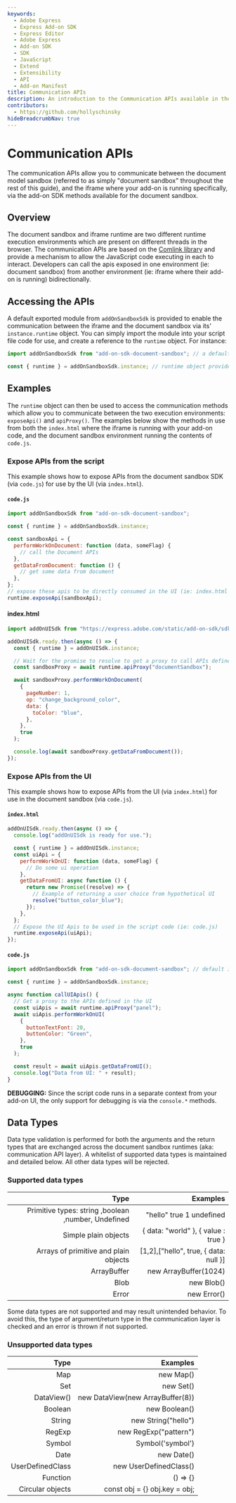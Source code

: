 ```yaml
---
keywords:
  - Adobe Express
  - Express Add-on SDK
  - Express Editor
  - Adobe Express
  - Add-on SDK
  - SDK
  - JavaScript
  - Extend
  - Extensibility
  - API
  - Add-on Manifest
title: Communication APIs
description: An introduction to the Communication APIs available in the document sandbox.
contributors:
  - https://github.com/hollyschinsky
hideBreadcrumbNav: true
---
```


# Communication APIs

The communication APIs allow you to communicate between the document model sandbox (referred to as simply "document sandbox" throughout the rest of this guide), and the iframe where your add-on is running specifically, via the add-on SDK methods available for the document sandbox.

## Overview

The document sandbox and iframe runtime are two different runtime execution environments which are present on different threads in the browser. The communication APIs are based on the [Comlink library](https://github.com/GoogleChromeLabs/comlink) and provide a mechanism to allow the JavaScript code executing in each to interact. Developers can call the apis exposed in one environment (ie: document sandbox) from another environment (ie: iframe where their add-on is running) bidirectionally.

## Accessing the APIs

A default exported module from `addOnSandboxSdk` is provided to enable the communication between the iframe and the document sandbox via its' `instance.runtime` object. You can simply import the module into your script file code for use, and create a reference to the `runtime` object. For instance:

```js
import addOnSandboxSdk from "add-on-sdk-document-sandbox"; // a default import

const { runtime } = addOnSandboxSdk.instance; // runtime object provides direct access to the communication APIs
```

## Examples

The `runtime` object can then be used to access the communication methods which allow you to communicate between the two execution environments: `exposeApi()` and `apiProxy()`. The examples below show the methods in use from both the `index.html` where the iframe is running with your add-on code, and the document sandbox environment running the contents of `code.js`.

### Expose APIs from the script

This example shows how to expose APIs from the document sandbox SDK (via `code.js`) for use by the UI (via `index.html`).

#### `code.js`

```js
import addOnSandboxSdk from "add-on-sdk-document-sandbox";

const { runtime } = addOnSandboxSdk.instance;

const sandboxApi = {
  performWorkOnDocument: function (data, someFlag) {
    // call the Document APIs
  },
  getDataFromDocument: function () {
    // get some data from document
  },
};
// expose these apis to be directly consumed in the UI (ie: index.html file).
runtime.exposeApi(sandboxApi);
```

#### index.html

```js
import addOnUISdk from "https://express.adobe.com/static/add-on-sdk/sdk.js";

addOnUISdk.ready.then(async () => {
  const { runtime } = addOnUISdk.instance;

  // Wait for the promise to resolve to get a proxy to call APIs defined in the document sandbox
  const sandboxProxy = await runtime.apiProxy("documentSandbox");

  await sandboxProxy.performWorkOnDocument(
    {
      pageNumber: 1,
      op: "change_background_color",
      data: {
        toColor: "blue",
      },
    },
    true
  );

  console.log(await sandboxProxy.getDataFromDocument());
});
```

### Expose APIs from the UI

This example shows how to expose APIs from the UI (via `index.html`) for use in the document sandbox (via `code.js`).

#### `index.html`

```js
addOnUISdk.ready.then(async () => {
  console.log("addOnUISdk is ready for use.");

  const { runtime } = addOnUISdk.instance;
  const uiApi = {
    performWorkOnUI: function (data, someFlag) {
      // Do some ui operation
    },
    getDataFromUI: async function () {
      return new Promise((resolve) => {
        // Example of returning a user choice from hypothetical UI
        resolve("button_color_blue");
      });
    },
  };
  // Expose the UI Apis to be used in the script code (ie: code.js)
  runtime.exposeApi(uiApi);
});
```

#### `code.js`

```js
import addOnSandboxSdk from "add-on-sdk-document-sandbox"; // default import

const { runtime } = addOnSandboxSdk.instance;

async function callUIApis() {
  // Get a proxy to the APIs defined in the UI
  const uiApis = await runtime.apiProxy("panel");
  await uiApis.performWorkOnUI(
    {
      buttonTextFont: 20,
      buttonColor: "Green",
    },
    true
  );

  const result = await uiApis.getDataFromUI();
  console.log("Data from UI: " + result);
}
```

<InlineAlert slots="text" variant="info"/>

**DEBUGGING:** Since the script code runs in a separate context from your add-on UI, the only support for debugging is via the `console.*` methods.

## Data Types

Data type validation is performed for both the arguments and the return types that are exchanged across the document sandbox runtimes (aka: communication API layer). A whitelist of supported data types is maintained and detailed below. All other data types will be rejected.

### Supported data types

| Type                                    | Examples                               |
| --------------------------------------: | -------------------------------------: |
| Primitive types: string ,boolean ,number, Undefined  |  "hello"  true   1   undefined  |
| Simple plain objects                    | { data: "world" }, { value : true }    |
| Arrays of primitive and plain objects   | [1,2],["hello", true, { data: null }]  |
| ArrayBuffer                             | new ArrayBuffer(1024)                  |
| Blob                                    | new Blob()                             |
| Error                                   | new Error()                            |

Some data types are not supported and may result unintended behavior. To avoid this, the type of argument/return type in the communication layer is checked and an error is thrown if not supported.

### Unsupported data types

| Type                    | Examples                         |
| ----------------------: | -------------------------------: |
| Map                     | new Map()                        |
| Set                     | new Set()                        |
| DataView()              | new DataView(new ArrayBuffer(8)) |
| Boolean                 | new Boolean()                    |
| String                  | new String("hello")              |
| RegExp                  | new RegExp("pattern")            |
| Symbol                  | Symbol('symbol')                 |
| Date                    | new Date()                       |
| UserDefinedClass        | new UserDefinedClass()           |
| Function                | () => {}                         |
| Circular objects        | const obj = {} obj.key = obj;    |
